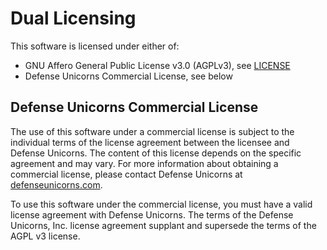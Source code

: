 # Dual Licensing

This software is licensed under either of:

- GNU Affero General Public License v3.0 (AGPLv3), see [LICENSE](LICENSE)
- Defense Unicorns Commercial License, see below

## Defense Unicorns Commercial License

The use of this software under a commercial license is subject to the individual
terms of the license agreement between the licensee and Defense Unicorns. The
content of this license depends on the specific agreement and may vary. For
more information about obtaining a commercial license, please contact
Defense Unicorns at [defenseunicorns.com](https://defenseunicorns.com).

To use this software under the commercial license, you must have a valid license
agreement with Defense Unicorns. The terms of the Defense Unicorns, Inc. license
agreement supplant and supersede the terms of the AGPL v3 license.
